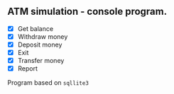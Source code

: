 ## ATM simulation - console program.

- [x] Get balance
- [x] Withdraw money
- [x] Deposit money
- [x] Exit
- [x] Transfer money
- [x] Report

Program based on `sqllite3`


